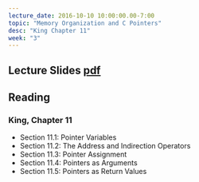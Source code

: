 ```yaml
---
lecture_date: 2016-10-10 10:00:00.00-7:00
topic: "Memory Organization and C Pointers"
desc: "King Chapter 11"
week: "3"
---
```


## Lecture Slides [pdf](https://drive.google.com/file/d/0B__7284Jee0fWkxpZ0ZLelM1M0E/view?usp=sharing)

## Reading

### King, Chapter 11

* Section 11.1: Pointer Variables
* Section 11.2: The Address and Indirection Operators
* Section 11.3: Pointer Assignment
* Section 11.4: Pointers as Arguments
* Section 11.5: Pointers as Return Values